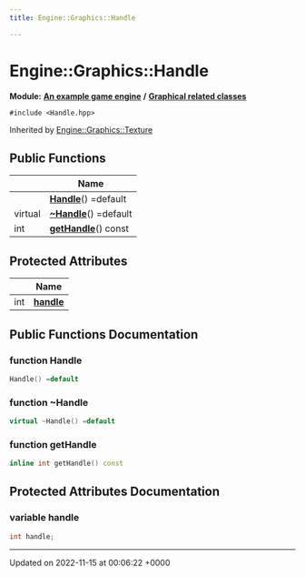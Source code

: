 ```yaml
---
title: Engine::Graphics::Handle

---
```


# Engine::Graphics::Handle

**Module:** **[An example game engine](/modules/group__Engine.md)** **/** **[Graphical related classes](/modules/group__Graphics.md)**






`#include <Handle.hpp>`

Inherited by [Engine::Graphics::Texture](/classes/classEngine_1_1Graphics_1_1Texture.md)

## Public Functions

|                | Name           |
| -------------- | -------------- |
| | **[Handle](/classes/classEngine_1_1Graphics_1_1Handle.md#function-handle)**() =default |
| virtual | **[~Handle](/classes/classEngine_1_1Graphics_1_1Handle.md#function-~handle)**() =default |
| int | **[getHandle](/classes/classEngine_1_1Graphics_1_1Handle.md#function-gethandle)**() const |

## Protected Attributes

|                | Name           |
| -------------- | -------------- |
| int | **[handle](/classes/classEngine_1_1Graphics_1_1Handle.md#variable-handle)**  |

## Public Functions Documentation

### function Handle

```cpp
Handle() =default
```


### function ~Handle

```cpp
virtual ~Handle() =default
```


### function getHandle

```cpp
inline int getHandle() const
```


## Protected Attributes Documentation

### variable handle

```cpp
int handle;
```


-------------------------------

Updated on 2022-11-15 at 00:06:22 +0000